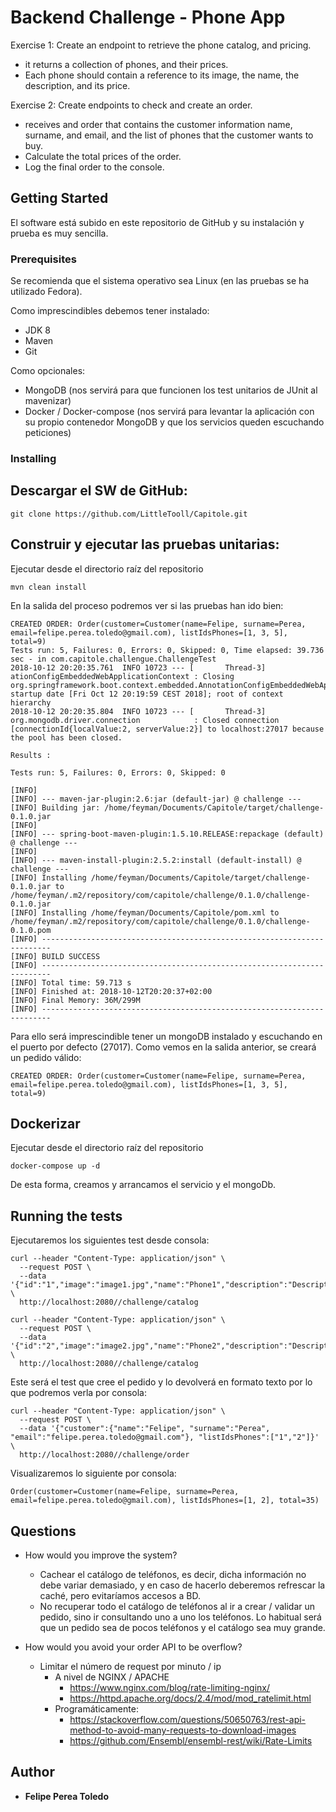 # Backend Challenge - Phone App

Exercise 1: Create an endpoint to retrieve the phone catalog, and pricing.
 * it returns a collection of phones, and their prices.
 * Each phone should contain a reference to its image, the name, the description,
and its price.

Exercise 2: Create endpoints to check and create an order.
 * receives and order that contains the customer information name, surname, and
email, and the list of phones that the customer wants to buy.
 * Calculate the total prices of the order.
 * Log the final order to the console. 


## Getting Started

El software está subido en este repositorio de GitHub y su instalación y prueba es muy sencilla.

### Prerequisites

Se recomienda que el sistema operativo sea Linux (en las pruebas se ha utilizado Fedora).

Como imprescindibles debemos tener instalado:
* JDK 8
* Maven
* Git

Como opcionales:
* MongoDB (nos servirá para que funcionen los test unitarios de JUnit al mavenizar)
* Docker / Docker-compose (nos servirá para levantar la aplicación con su propio contenedor MongoDB y que los servicios queden escuchando peticiones)


### Installing

## Descargar el SW de GitHub:
```
git clone https://github.com/LittleTooll/Capitole.git
```

## Construir y ejecutar las pruebas unitarias:
Ejecutar desde el directorio raíz del repositorio
```
mvn clean install	
```

En la salida del proceso podremos ver si las pruebas han ido bien:
```
CREATED ORDER: Order(customer=Customer(name=Felipe, surname=Perea, email=felipe.perea.toledo@gmail.com), listIdsPhones=[1, 3, 5], total=9)
Tests run: 5, Failures: 0, Errors: 0, Skipped: 0, Time elapsed: 39.736 sec - in com.capitole.challengue.ChallengeTest
2018-10-12 20:20:35.761  INFO 10723 --- [       Thread-3] ationConfigEmbeddedWebApplicationContext : Closing org.springframework.boot.context.embedded.AnnotationConfigEmbeddedWebApplicationContext@3571b748: startup date [Fri Oct 12 20:19:59 CEST 2018]; root of context hierarchy
2018-10-12 20:20:35.804  INFO 10723 --- [       Thread-3] org.mongodb.driver.connection            : Closed connection [connectionId{localValue:2, serverValue:2}] to localhost:27017 because the pool has been closed.

Results :

Tests run: 5, Failures: 0, Errors: 0, Skipped: 0

[INFO] 
[INFO] --- maven-jar-plugin:2.6:jar (default-jar) @ challenge ---
[INFO] Building jar: /home/feyman/Documents/Capitole/target/challenge-0.1.0.jar
[INFO] 
[INFO] --- spring-boot-maven-plugin:1.5.10.RELEASE:repackage (default) @ challenge ---
[INFO] 
[INFO] --- maven-install-plugin:2.5.2:install (default-install) @ challenge ---
[INFO] Installing /home/feyman/Documents/Capitole/target/challenge-0.1.0.jar to /home/feyman/.m2/repository/com/capitole/challenge/0.1.0/challenge-0.1.0.jar
[INFO] Installing /home/feyman/Documents/Capitole/pom.xml to /home/feyman/.m2/repository/com/capitole/challenge/0.1.0/challenge-0.1.0.pom
[INFO] ------------------------------------------------------------------------
[INFO] BUILD SUCCESS
[INFO] ------------------------------------------------------------------------
[INFO] Total time: 59.713 s
[INFO] Finished at: 2018-10-12T20:20:37+02:00
[INFO] Final Memory: 36M/299M
[INFO] ------------------------------------------------------------------------
```

Para ello será imprescindible tener un mongoDB instalado y escuchando en el puerto por defecto (27017). Como vemos en la salida anterior, se creará un pedido válido:
```
CREATED ORDER: Order(customer=Customer(name=Felipe, surname=Perea, email=felipe.perea.toledo@gmail.com), listIdsPhones=[1, 3, 5], total=9)
```

## Dockerizar
Ejecutar desde el directorio raíz del repositorio
```
docker-compose up -d
```

De esta forma, creamos y arrancamos el servicio y el mongoDb.

## Running the tests

Ejecutaremos los siguientes test desde consola:

```
curl --header "Content-Type: application/json" \
  --request POST \
  --data '{"id":"1","image":"image1.jpg","name":"Phone1","description":"Description1","price":25}' \
  http://localhost:2080//challenge/catalog
```

```
curl --header "Content-Type: application/json" \
  --request POST \
  --data '{"id":"2","image":"image2.jpg","name":"Phone2","description":"Description2","price":10}' \
  http://localhost:2080//challenge/catalog
```

Este será el test que cree el pedido y lo devolverá en formato texto por lo que podremos verla por consola:
```
curl --header "Content-Type: application/json" \
  --request POST \
  --data '{"customer":{"name":"Felipe", "surname":"Perea", "email":"felipe.perea.toledo@gmail.com"}, "listIdsPhones":["1","2"]}' \
  http://localhost:2080//challenge/order
```

Visualizaremos lo siguiente por consola:
```
Order(customer=Customer(name=Felipe, surname=Perea, email=felipe.perea.toledo@gmail.com), listIdsPhones=[1, 2], total=35)
```


## Questions
- How would you improve the system?
	+ Cachear el catálogo de teléfonos, es decir, dicha información no debe variar demasiado, y en caso de hacerlo deberemos refrescar la caché, pero evitaríamos accesos a BD. 
	+ No recuperar todo el catálogo de teléfonos al ir a crear / validar un pedido, sino ir consultando uno a uno los teléfonos. Lo habitual será que un pedido sea de pocos teléfonos y el catálogo sea muy grande.

- How would you avoid your order API to be overflow?
	+ Limitar el número de request por minuto / ip
		+ A nivel de NGINX / APACHE
			+ https://www.nginx.com/blog/rate-limiting-nginx/
			+ https://httpd.apache.org/docs/2.4/mod/mod_ratelimit.html
		+ Programáticamente:
			+ https://stackoverflow.com/questions/50650763/rest-api-method-to-avoid-many-requests-to-download-images
			+ https://github.com/Ensembl/ensembl-rest/wiki/Rate-Limits


## Author
* **Felipe Perea Toledo**
